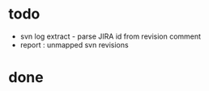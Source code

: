 
# todo
- svn log extract - parse JIRA id from revision comment
- report : unmapped svn revisions

# done